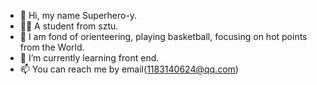 - 👋 Hi, my name Superhero-y.
- 🧏‍♂️ A student from sztu. 
- 👀 I am fond of orienteering, playing basketball, focusing on hot points from the World.
- 🌱 I’m currently learning front end.
- 📫 You can reach me by email(1183140624@qq.com)

<!---
Superhero-y/Superhero-y is a ✨ special ✨ repository because its `README.md` (this file) appears on your GitHub profile.
You can click the Preview link to take a look at your changes.
--->
